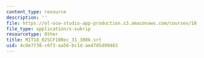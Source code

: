 ```yaml
---
content_type: resource
description: ''
file: https://ol-ocw-studio-app-production.s3.amazonaws.com/courses/18-02sc-multivariable-calculus-fall-2010/4c0e7f38c6f3aa56bc1daed705d99403_MIT18_02SCF10Rec_31_300k.srt
file_type: application/x-subrip
resourcetype: Other
title: MIT18_02SCF10Rec_31_300k.srt
uid: 4c0e7f38-c6f3-aa56-bc1d-aed705d99403
---
```

